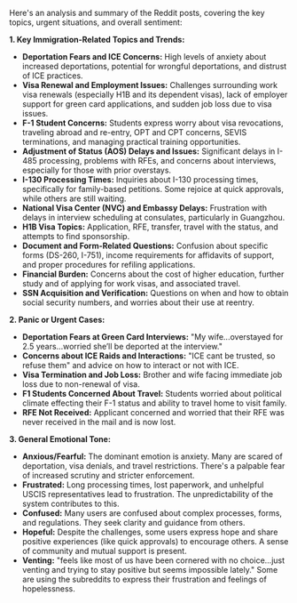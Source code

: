 Here's an analysis and summary of the Reddit posts, covering the key topics, urgent situations, and overall sentiment:

**1. Key Immigration-Related Topics and Trends:**

*   **Deportation Fears and ICE Concerns:** High levels of anxiety about increased deportations, potential for wrongful deportations, and distrust of ICE practices.
*   **Visa Renewal and Employment Issues:** Challenges surrounding work visa renewals (especially H1B and its dependent visas), lack of employer support for green card applications, and sudden job loss due to visa issues.
*   **F-1 Student Concerns:** Students express worry about visa revocations, traveling abroad and re-entry, OPT and CPT concerns, SEVIS terminations, and managing practical training opportunities.
*   **Adjustment of Status (AOS) Delays and Issues:** Significant delays in I-485 processing, problems with RFEs, and concerns about interviews, especially for those with prior overstays.
*   **I-130 Processing Times:** Inquiries about I-130 processing times, specifically for family-based petitions. Some rejoice at quick approvals, while others are still waiting.
*   **National Visa Center (NVC) and Embassy Delays:** Frustration with delays in interview scheduling at consulates, particularly in Guangzhou.
*   **H1B Visa Topics:** Application, RFE, transfer, travel with the status, and attempts to find sponsorship.
*   **Document and Form-Related Questions:** Confusion about specific forms (DS-260, I-751), income requirements for affidavits of support, and proper procedures for refiling applications.
*   **Financial Burden:** Concerns about the cost of higher education, further study and of applying for work visas, and associated travel.
*   **SSN Acquisition and Verification:** Questions on when and how to obtain social security numbers, and worries about their use at reentry.

**2. Panic or Urgent Cases:**

*   **Deportation Fears at Green Card Interviews:** "My wife...overstayed for 2.5 years...worried she’ll be deported at the interview."
*   **Concerns about ICE Raids and Interactions:** "ICE cant be trusted, so refuse them" and advice on how to interact or not with ICE.
*   **Visa Termination and Job Loss:** Brother and wife facing immediate job loss due to non-renewal of visa.
*   **F1 Students Concerned About Travel:** Students worried about political climate effecting their F-1 status and ability to travel home to visit family.
*   **RFE Not Received:** Applicant concerned and worried that their RFE was never received in the mail and is now lost.

**3. General Emotional Tone:**

*   **Anxious/Fearful:** The dominant emotion is anxiety. Many are scared of deportation, visa denials, and travel restrictions. There's a palpable fear of increased scrutiny and stricter enforcement.
*   **Frustrated:** Long processing times, lost paperwork, and unhelpful USCIS representatives lead to frustration. The unpredictability of the system contributes to this.
*   **Confused:** Many users are confused about complex processes, forms, and regulations. They seek clarity and guidance from others.
*   **Hopeful:** Despite the challenges, some users express hope and share positive experiences (like quick approvals) to encourage others. A sense of community and mutual support is present.
*   **Venting:** "feels like most of us have been cornered with no choice...just venting and trying to stay positive but seems impossible lately." Some are using the subreddits to express their frustration and feelings of hopelessness.
